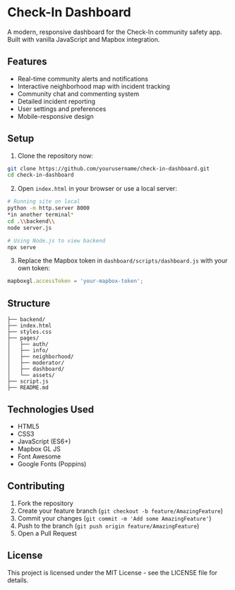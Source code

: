 # Check-In Dashboard

A modern, responsive dashboard for the Check-In community safety app. Built with vanilla JavaScript and Mapbox integration.

## Features

- Real-time community alerts and notifications
- Interactive neighborhood map with incident tracking
- Community chat and commenting system
- Detailed incident reporting
- User settings and preferences
- Mobile-responsive design

## Setup

1. Clone the repository now:
```bash
git clone https://github.com/yourusername/check-in-dashboard.git
cd check-in-dashboard
```

2. Open `index.html` in your browser or use a local server:
```bash
# Running site on local
python -m http.server 8000
*in another terminal*
cd .\\backend\\
node server.js

# Using Node.js to view backend
npx serve
```

3. Replace the Mapbox token in `dashboard/scripts/dashboard.js` with your own token:
```javascript
mapboxgl.accessToken = 'your-mapbox-token';
```

## Structure

```
├── backend/
├── index.html
├── styles.css
├── pages/
│   ├── auth/
│   ├── info/
│   ├── neighborhood/
│   ├── moderator/
│   ├── dashboard/
│   └── assets/
├── script.js
├── README.md
```

## Technologies Used

- HTML5
- CSS3
- JavaScript (ES6+)
- Mapbox GL JS
- Font Awesome
- Google Fonts (Poppins)

## Contributing

1. Fork the repository
2. Create your feature branch (`git checkout -b feature/AmazingFeature`)
3. Commit your changes (`git commit -m 'Add some AmazingFeature'`)
4. Push to the branch (`git push origin feature/AmazingFeature`)
5. Open a Pull Request

## License

This project is licensed under the MIT License - see the LICENSE file for details. 
